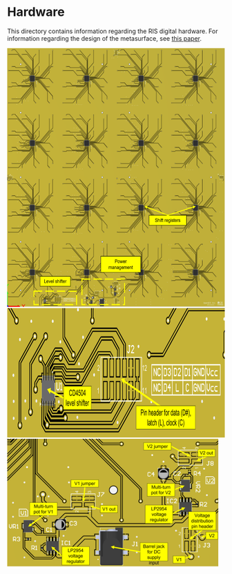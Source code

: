 # Hardware

This directory contains information regarding the RIS digital hardware. For information regarding the design of the metasurface, see [this paper](https://github.com/jimrains/USCRIS/blob/main/publications/1_bit_DP_EuCAP_2023_Conference-5.pdf).

<img src="images/overview.png" height="600" />
<img src="images/level_shifter.png" height="300" />
<img src="images/power_distribution.png" height="300" />
